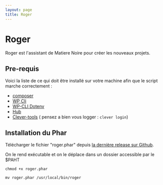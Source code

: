 ```yaml
---
layout: page
title: Roger
---
```


# Roger

Roger est l'assistant de Matiere Noire pour créer les nouveaux projets.

## Pre-requis

Voici la liste de ce qui doit être installé sur votre machine afin que le script marche correctement :

- [composer](https://getcomposer.org)
- [WP Cli](https://wp-cli.org/fr/#installation)
- [WP-CLI Dotenv](https://github.com/aaemnnosttv/wp-cli-dotenv-command#installation)
- [Hub](https://hub.github.com/)
- [Clever-tools](https://www.clever-cloud.com/doc/clever-tools/getting_started/#installing-clever-tools) ( pensez a bien vous logger : `clever login`)

## Installation du Phar

Télécharger le fichier "roger.phar" depuis [la dernière release sur Github](https://github.com/matiere-noire/roger/releases). 

On le rend exécutable et on le déplace dans un dossier accessible par le $PAHT

`chmod +x roger.phar`

`mv roger.phar /usr/local/bin/roger`